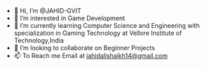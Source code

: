 - 👋 Hi, I’m @JAHID-GVIT
- 👀 I’m interested in Game Development
- 🌱 I’m currently learning Computer Science and Engineering with specialization in Gaming Technology at Vellore Institute of Technology,India
- 💞️ I’m looking to collaborate on Beginner Projects
- 📫 To Reach me Email at jahidalishaikh14@gmail.com

<!---
JAHID-GVIT/JAHID-GVIT is a ✨ special ✨ repository because its `README.md` (this file) appears on your GitHub profile.
You can click the Preview link to take a look at your changes.
--->

